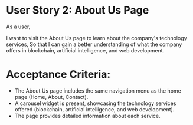 # User Story 2: About Us Page

As a user,

I want to visit the About Us page to learn about the company's technology services,
So that I can gain a better understanding of what the company offers in blockchain, artificial intelligence, and web development.

# Acceptance Criteria:

- The About Us page includes the same navigation menu as the home page (Home, About, Contact).
- A carousel widget is present, showcasing the technology services offered (blockchain, artificial intelligence, and web development).
- The page provides detailed information about each service.
